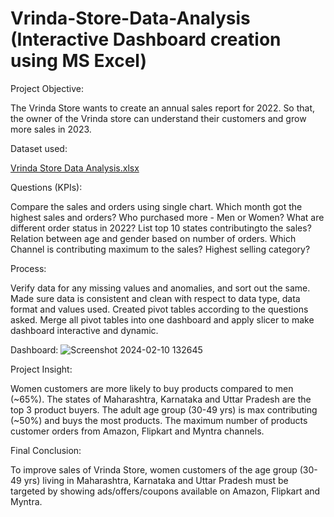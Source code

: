 # Vrinda-Store-Data-Analysis (Interactive Dashboard creation using MS Excel)

Project Objective:

The Vrinda Store wants to create an annual sales report for 2022. So that, the owner of the Vrinda store can understand their customers and grow more sales in 2023.

Dataset used:

[Vrinda Store Data Analysis.xlsx](https://github.com/SrujanChilukamari/Excel_Vrindra_Store_Analysis/files/14228539/Vrinda.Store.Data.Analysis.xlsx)


Questions (KPIs):

Compare the sales and orders using single chart.
Which month got the highest sales and orders?
Who purchased more - Men or Women?
What are different order status in 2022?
List top 10 states contributingto the sales?
Relation between age and gender based on number of orders.
Which Channel is contributing maximum to the sales?
Highest selling category?

Process:

Verify data for any missing values and anomalies, and sort out the same.
Made sure data is consistent and clean with respect to data type, data format and values used.
Created pivot tables according to the questions asked.
Merge all pivot tables into one dashboard and apply slicer to make dashboard interactive and dynamic.

Dashboard:
![Screenshot 2024-02-10 132645](https://github.com/SrujanChilukamari/Excel_Vrindra_Store_Analysis/assets/70699463/1b09d37b-c7f3-4995-9ec3-7a076ea92f33)





Project Insight:

Women customers are more likely to buy products compared to men (~65%).
The states of Maharashtra, Karnataka and Uttar Pradesh are the top 3 product buyers.
The adult age group (30-49 yrs) is max contributing (~50%) and buys the most products.
The maximum number of products customer orders from Amazon, Flipkart and Myntra channels.

Final Conclusion:

To improve sales of Vrinda Store, women customers of the age group (30-49 yrs) living in Maharashtra, Karnataka and Uttar Pradesh must be targeted by showing ads/offers/coupons available on Amazon, Flipkart and Myntra.
